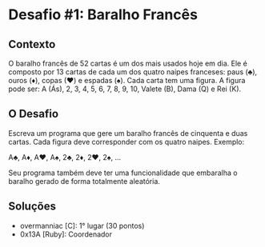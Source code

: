 # Desafio #1: Baralho Francês

## Contexto

O baralho francês de 52 cartas é um dos mais usados hoje em dia. Ele é composto por 13 cartas de cada um dos quatro naipes franceses: paus (♣), ouros (♦), copas (♥) e espadas (♠). Cada carta tem uma figura. A figura pode ser: A (Ás), 2, 3, 4, 5, 6, 7, 8, 9, 10, Valete (B), Dama (Q) e Rei (K).

## O Desafio

Escreva um programa que gere um baralho francês de cinquenta e duas cartas. Cada figura deve corresponder com os quatro naipes. Exemplo:

A♣, A♦, A♥, A♠, 2♣, 2♦, 2♥, 2♠, ...

Seu programa também deve ter uma funcionalidade que embaralha o baralho gerado de forma totalmente aleatória.

## Soluções

- overmanniac [C]: 1° lugar (30 pontos)
- 0x13A [Ruby]: Coordenador